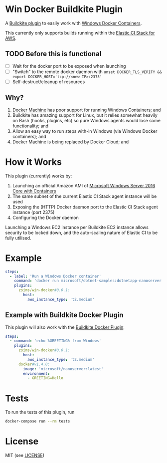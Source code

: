 # Win Docker Buildkite Plugin

A [Buildkite plugin](https://buildkite.com/docs/agent/v3/plugins) to easily work with [Windows Docker Containers](https://docs.microsoft.com/en-us/virtualization/windowscontainers/about/).

This currently only supports builds running within the [Elastic CI Stack for AWS](https://github.com/buildkite/elastic-ci-stack-for-aws).

## TODO Before this is functional

 - [ ] Wait for the docker port to be exposed when launching
 - [ ] "Switch" to the remote docker daemon with `unset DOCKER_TLS_VERIFY && export DOCKER_HOST='tcp://<new IP>:2375'`
 - [ ] Self-destruct/cleanup of resources

## Why?

 1. [Docker Machine](https://docs.docker.com/machine/) has poor support for running Windows Containers; and
 2. Buildkite has amazing support for Linux, but it relies somewhat heavily on Bash (hooks, plugins, etc) so pure Windows agents would lose some functionality; and
 3. Allow an easy way to run steps with-in Windows (via Windows Docker containers); and
 4. Docker Machine is being replaced by Docker Cloud; and

# How it Works

This plugin (currently) works by:

 1. Launching an official Amazon AMI of [Microsoft Windows Server 2016 Core with Containers](https://aws.amazon.com/marketplace/pp/B06XX3NFQF)
   1. The same subnet of the current Elastic CI Stack agent instance will be used
   2. Exposing the (HTTP) Docker daemon port to the Elastic CI Stack agent instance (port 2375)
 2. Configuring the Docker daemon

Launching a Windows EC2 instance per Buildkite EC2 instance allows security to be locked down, and the auto-scaling nature of Elastic CI to be fully utilised.

# Example

```yml
steps:
  - label: 'Run a Windows Docker container'
    command: 'docker run microsoft/dotnet-samples:dotnetapp-nanoserver'
    plugins:
      zsims/win-docker#0.0.1:
        host:
          aws_instance_type: 't2.medium'
```

## Example with Buildkite Docker Plugin

This plugin will also work with the [Buildkite Docker Plugin](https://github.com/buildkite-plugins/docker-buildkite-plugin):

```yml
steps:
  - command: 'echo %GREETING% from Windows'
    plugins:
      zsims/win-docker#0.0.1:
        host:
          aws_instance_type: 't2.medium'
      docker#v1.4.0:
        image: 'microsoft/nanoserver:latest'
        environment:
          - GREETING=Hello
```

# Tests

To run the tests of this plugin, run
```sh
docker-compose run --rm tests
```

# License

MIT (see [LICENSE](LICENSE))
